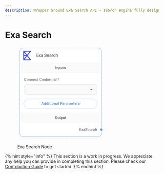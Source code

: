 ```yaml
---
description: Wrapper around Exa Search API - search engine fully designed for use by LLMs.
---
```


# Exa Search

<figure><img src="../../../.gitbook/assets/up-007.png" alt="" width="285"><figcaption><p>Exa Search Node</p></figcaption></figure>

{% hint style="info" %}
This section is a work in progress. We appreciate any help you can provide in completing this section. Please check our [Contribution Guide](broken-reference) to get started.
{% endhint %}
